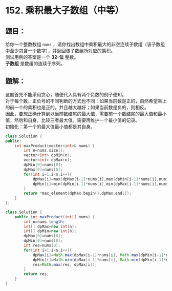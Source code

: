 # 152. 乘积最大子数组（中等）
## 题目：
给你一个整数数组 `nums` ，请你找出数组中乘积最大的非空连续子数组（该子数组中至少包含一个数字），并返回该子数组所对应的乘积。\
测试用例的答案是一个 **32-位** 整数。\
**子数组** 是数组的连续子序列。
## 题解：
这题首先不能采用贪心，随便代入具有两个负数的例子便知。\
对于每个数，正负号的不同判断的方式也不同：如果当前数是正的，自然希望乘上的前一个的乘积也是正的，并且越大越好；如果当前数是负的，则相反。\
因此，要想正确计算到以当前数结尾的最大值，需要前一个数结尾的最大值和最小值，然后和自身，比较三者最大值。需要再维护一个最小值的记录。\
初始化：第一个的最大值最小值都是其自身。
```c++
class Solution {
public:
    int maxProduct(vector<int>& nums) {
        int n=nums.size();
        vector<int> dpMin(n);
        vector<int> dpMax(n);
        dpMin[0]=nums[0];
        dpMax[0]=nums[0];
        for(int i=1;i<n;i++){
            dpMax[i]=max(dpMax[i-1]*nums[i],max(dpMin[i-1]*nums[i],nums[i]));
            dpMin[i]=min(dpMin[i-1]*nums[i],min(dpMax[i-1]*nums[i],nums[i]));
        }
        return *max_element(dpMax.begin(),dpMax.end());
    }
};
```
```java
class Solution {
    public int maxProduct(int[] nums) {
        int n=nums.length;
        int[] dpMax=new int[n];
        int[] dpMin=new int[n];
        dpMax[0]=nums[0];
        dpMin[0]=nums[0];
        int res=nums[0];
        for(int i=1;i<n;i++){
            dpMax[i]=Math.max(dpMax[i-1]*nums[i], Math.max(dpMin[i-1]*nums[i], nums[i]));
            dpMin[i]=Math.min(dpMax[i-1]*nums[i], Math.min(dpMin[i-1]*nums[i], nums[i]));
            res=Math.max(res, dpMax[i]);
        }
        return res;
    }
}
```